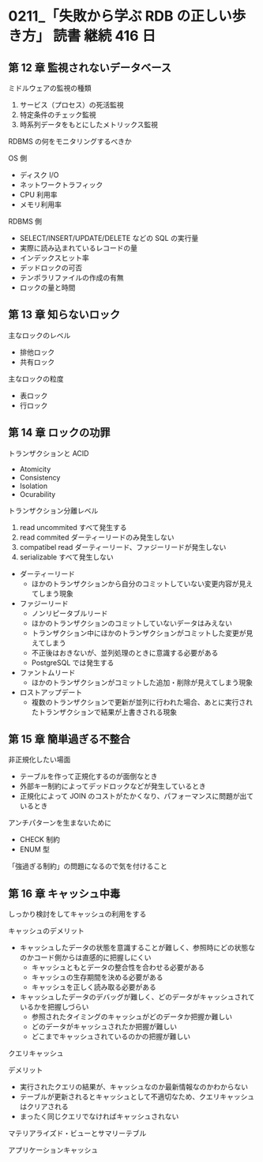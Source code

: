 # 0211\_「失敗から学ぶ RDB の正しい歩き方」 読書 継続 416 日

## 第 12 章 監視されないデータベース

ミドルウェアの監視の種類

1. サービス（プロセス）の死活監視
2. 特定条件のチェック監視
3. 時系列データをもとにしたメトリックス監視

RDBMS の何をモニタリングするべきか

OS 側

- ディスク I/O
- ネットワークトラフィック
- CPU 利用率
- メモリ利用率

RDBMS 側

- SELECT/INSERT/UPDATE/DELETE などの SQL の実行量
- 実際に読み込まれているレコードの量
- インデックスヒット率
- デッドロックの可否
- テンポラリファイルの作成の有無
- ロックの量と時間

## 第 13 章 知らないロック

主なロックのレベル

- 排他ロック
- 共有ロック

主なロックの粒度

- 表ロック
- 行ロック

## 第 14 章 ロックの功罪

トランザクションと ACID

- Atomicity
- Consistency
- Isolation
- Ocurability

トランザクション分離レベル

1. read uncommited すべて発生する
2. read commited ダーティーリードのみ発生しない
3. compatibel read ダーティーリード、ファジーリードが発生しない
4. serializable すべて発生しない

- ダーティーリード
  - ほかのトランザクションから自分のコミットしていない変更内容が見えてしまう現象
- ファジーリード
  - ノンリピータブルリード
  - ほかのトランザクションのコミットしていないデータはみえない
  - トランザクション中にほかのトランザクションがコミットした変更が見えてしまう
  - 不正後はおきないが、並列処理のときに意識する必要がある
  - PostgreSQL では発生する
- ファントムリード
  - ほかのトランザクションがコミットした追加・削除が見えてしまう現象
- ロストアップデート
  - 複数のトランザクションで更新が並列に行われた場合、あとに実行されたトランザクションで結果が上書きされる現象

## 第 15 章 簡単過ぎる不整合

非正規化したい場面

- テーブルを作って正規化するのが面倒なとき
- 外部キー制約によってデッドロックなどが発生しているとき
- 正規化によって JOIN のコストがたかくなり、パフォーマンスに問題が出ているとき

アンチパターンを生まないために

- CHECK 制約
- ENUM 型

「強過ぎる制約」の問題になるので気を付けること

## 第 16 章 キャッシュ中毒

しっかり検討をしてキャッシュの利用をする

キャッシュのデメリット

- キャッシュしたデータの状態を意識することが難しく、参照時にどの状態なのかコード側からは直感的に把握しにくい
  - キャッシュともとデータの整合性を合わせる必要がある
  - キャッシュの生存期間を決める必要がある
  - キャッシュを正しく読み取る必要がある
- キャッシュしたデータのデバッグが難しく、どのデータがキャッシュされているかを把握しづらい
  - 参照されたタイミングのキャッシュがどのデータか把握か難しい
  - どのデータがキャッシュされたか把握が難しい
  - どこまでキャッシュされているのかの把握が難しい

クエリキャッシュ

デメリット

- 実行されたクエリの結果が、キャッシュなのか最新情報なのかわからない
- テーブルが更新されるとキャッシュとして不適切なため、クエリキャッシュはクリアされる
- まったく同じクエリでなければキャッシュされない

マテリアライズド・ビューとサマリーテブル

アプリケーションキャッシュ

